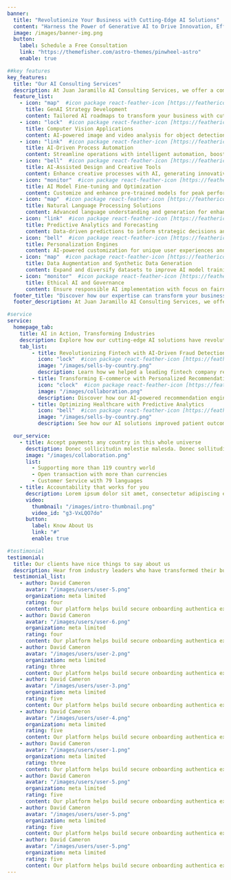 ```yaml
---
banner:
  title: "Revolutionize Your Business with Cutting-Edge AI Solutions"
  content: "Harness the Power of Generative AI to Drive Innovation, Efficiency, and Growth"
  image: /images/banner-img.png
  button:
    label: Schedule a Free Consultation
    link: "https://themefisher.com/astro-themes/pinwheel-astro"
    enable: true

##key features
key_features:
  title: "Our AI Consulting Services"
  description: At Juan Jaramillo AI Consulting Services, we offer a comprehensive suite of Generative AI solutions tailored to your industry needs
  feature_list:
    - icon: "map"  #icon package react-feather-icon [https://feathericons.com/]
      title: GenAI Strategy Development
      content: Tailored AI roadmaps to transform your business with cutting-edge generative AI technologies.
    - icon: "lock"  #icon package react-feather-icon [https://feathericons.com/]
      title: Computer Vision Applications
      content: AI-powered image and video analysis for object detection, recognition, and visual insights.
    - icon: "link"  #icon package react-feather-icon [https://feathericons.com/]
      title: AI-Driven Process Automation
      content: Streamline operations with intelligent automation, boosting efficiency and reducing errors.
    - icon: "bell"  #icon package react-feather-icon [https://feathericons.com/]
      title: AI-Assisted Design and Creative Tools
      content: Enhance creative processes with AI, generating innovative designs and content ideas.
    - icon: "monitor"  #icon package react-feather-icon [https://feathericons.com/]
      title: AI Model Fine-tuning and Optimization
      content: Customize and enhance pre-trained models for peak performance in specific use cases.
    - icon: "map"  #icon package react-feather-icon [https://feathericons.com/]
      title: Natural Language Processing Solutions
      content: Advanced language understanding and generation for enhanced communication and analysis.
    - icon: "link"  #icon package react-feather-icon [https://feathericons.com/]
      title: Predictive Analytics and Forecasting
      content: Data-driven predictions to inform strategic decisions and optimize business outcomes.
    - icon: "bell"  #icon package react-feather-icon [https://feathericons.com/]
      title: Personalization Engines
      content: AI-powered customization for unique user experiences and targeted content delivery.
    - icon: "map"  #icon package react-feather-icon [https://feathericons.com/]
      title: Data Augmentation and Synthetic Data Generation
      content: Expand and diversify datasets to improve AI model training and performance.
    - icon: "monitor"  #icon package react-feather-icon [https://feathericons.com/]
      title: Ethical AI and Governance
      content: Ensure responsible AI implementation with focus on fairness, transparency, and compliance.
  footer_title: "Discover how our expertise can transform your business."
  footer_description: At Juan Jaramillo AI Consulting Services, we offer a comprehensive suite of Generative AI solutions tailored to your industry needs

#service
service:
  homepage_tab:
    title: AI in Action, Transforming Industries
    description: Explore how our cutting-edge AI solutions have revolutionized businesses across various sectors, delivering measurable results and driving innovation.
    tab_list:
        - title: Revolutionizing Fintech with AI-Driven Fraud Detection
          icon: "lock"  #icon package react-feather-icon [https://feathericons.com/]
          image: "/images/sells-by-country.png"
          description: Learn how we helped a leading fintech company reduce fraud by 75% using our advanced AI algorithms.
        - title: Transforming E-commerce with Personalized Recommendations
          icon: "clock"  #icon package react-feather-icon [https://feathericons.com/]
          image: "/images/collaboration.png"
          description: Discover how our AI-powered recommendation engine increased sales by 40% for a major online retailer.
        - title: Optimizing Healthcare with Predictive Analytics
          icon: "bell"  #icon package react-feather-icon [https://feathericons.com/]
          image: "/images/sells-by-country.png"
          description: See how our AI solutions improved patient outcomes and reduced costs for a nationwide hospital network.

  our_service:
    - title: Accept payments any country in this whole universe
      desctiption: Donec sollicitudin molestie malesda. Donec sollitudin molestie malesuada. Mauris pellentesque nec, egestas non nisi. Cras ultricies ligula sed
      image: "/images/collaboration.png"
      list:
        - Supporting more than 119 country world
        - Open transaction with more than currencies
        - Customer Service with 79 languages
    - title: Accountability that works for you
      description: Lorem ipsum dolor sit amet, consectetur adipiscing elit. Morbi egestas Werat viverra id et aliquet. vulputate egestas sollicitudin.
      video:
        thumbnail: "/images/intro-thumbnail.png"
        video_id: "g3-VxLQO7do"
      button:
        label: Know About Us
        link: "#"
        enable: true

#testimonial
testimonial:
  title: Our clients have nice things to say about us
  description: Hear from industry leaders who have transformed their businesses with our AI solutions.
  testimonial_list:
    - author: David Cameron
      avatar: "/images/users/user-5.png"
      organization: meta limited
      rating: four
      content: Our platform helps build secure onboarding authentica experiences & engage your users. We build .
    - author: David Cameron
      avatar: "/images/users/user-6.png"
      organization: meta limited
      rating: four
      content: Our platform helps build secure onboarding authentica experiences & engage your users. We build .
    - author: David Cameron
      avatar: "/images/users/user-2.png"
      organization: meta limited
      rating: three
      content: Our platform helps build secure onboarding authentica experiences & engage your users. We build .
    - author: David Cameron
      avatar: "/images/users/user-3.png"
      organization: meta limited
      rating: five
      content: Our platform helps build secure onboarding authentica experiences & engage your users. We build .
    - author: David Cameron
      avatar: "/images/users/user-4.png"
      organization: meta limited
      rating: five
      content: Our platform helps build secure onboarding authentica experiences & engage your users. We build .
    - author: David Cameron
      avatar: "/images/users/user-1.png"
      organization: meta limited
      rating: three
      content: Our platform helps build secure onboarding authentica experiences & engage your users. We build .
    - author: David Cameron
      avatar: "/images/users/user-5.png"
      organization: meta limited
      rating: five
      content: Our platform helps build secure onboarding authentica experiences & engage your users. We build .
    - author: David Cameron
      avatar: "/images/users/user-5.png"
      organization: meta limited
      rating: five
      content: Our platform helps build secure onboarding authentica experiences & engage your users. We build .
    - author: David Cameron
      avatar: "/images/users/user-5.png"
      organization: meta limited
      rating: five
      content: Our platform helps build secure onboarding authentica experiences & engage your users. We build .
---
```


